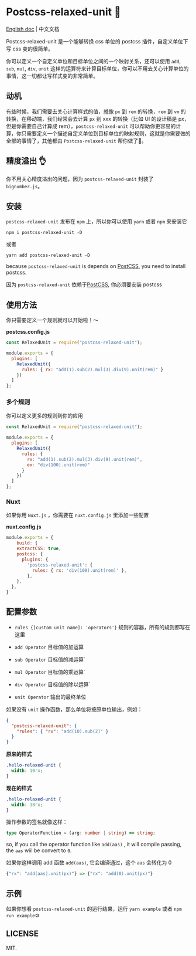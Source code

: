 # Postcss-relaxed-unit 🍮

[postcss]: https://github.com/postcss/postcss
[ci-img]: https://travis-ci.org/youncccat/postcss-relaxed-unit.svg
[ci]: https://travis-ci.org/youncccat/postcss-relaxed-unit

[English doc](https://github.com/youncccat/postcss-relaxed-unit/blob/master/README.md) | 中文文档

Postcss-relaxed-unit 是一个能够转换 css 单位的 postcss 插件，自定义单位下写 css 变的很简单。

你可以定义一个自定义单位和目标单位之间的一个映射关系，还可以使用 `add`, `sub`, `mul`, `div`, `unit` 这样的运算符来计算目标单位，你可以不用去关心计算单位的事情，这一切都让写样式变的非常简单。

## 动机

有些时候，我们需要去关心计算样式的值，就像 `px` 到 `rem` 的转换，`rem` 到 `vm` 的转换，在移动端，我们经常会去计算 `px` 到 xxx 的转换（比如 UI 的设计稿是 px，但是你需要自己计算成 rem），`postcss-relaxed-unit` 可以帮助你更容易的计算，你只需要定义一个描述自定义单位到目标单位的映射规则，这就是你需要做的全部的事情了，其他都由 `Postcss-relaxed-unit` 帮你做了:tada:。

## 精度溢出 👌

你不用关心精度溢出的问题，因为 `postcss-relaxed-unit` 封装了 `bignumber.js`。

## 安装

`postcss-relaxed-unit` 发布在 `npm` 上，所以你可以使用 `yarn` 或者 `npm` 来安装它

```
npm i postcss-relaxed-unit -D
```

或者

```
yarn add postcss-relaxed-unit -D
```

because `postcss-relaxed-unit` is depends on [PostCSS], you need to install postcss.

因为 `postcss-relaxed-unit` 依赖于[PostCSS], 你必须要安装 postcss

## 使用方法

你只需要定义一个规则就可以开始啦！～

**postcss.config.js**

```javascript
const RelaxedUnit = require("postcss-relaxed-unit");

module.exports = {
  plugins: [
    RelaxedUnit({
      rules: { rx: "add(1).sub(2).mul(3).div(9).unit(rem)" }
    })
  ]
};
```

### 多个规则

你可以定义更多的规则到你的应用

```javascript
const RelaxedUnit = require("postcss-relaxed-unit");

module.exports = {
  plugins: [
    RelaxedUnit({
      rules: {
        rx: "add(1).sub(2).mul(3).div(9).unit(rem)",
        ex: "div(100).unit(rem)"
      }
    })
  ]
};
```

### Nuxt

如果你用 `Nuxt.js` ，你需要在 `nuxt.config.js` 里添加一些配置

**nuxt.config.js**

```js
module.exports = {
 	build: {
    extractCSS: true,
    postcss: {
      plugins: {
        'postcss-relaxed-unit': {
          rules: { rx: 'div(100).unit(rem)' },
        },
    },
  },
}
```

## 配置参数

- `rules {[custom unit name]: 'operators'}` 规则的容器，所有的规则都写在这里

- `add Operator` 目标值的加运算

- `sub Operator` 目标值的减运算`

- `mul Operator` 目标值的乘运算`

- `div Operator` 目标值的除以运算`

- `unit Operator` 输出的最终单位

如果没有 `unit` 操作函数，那么单位将按原单位输出，例如：

```json
{
  "postcss-relaxed-unit": {
    "rules": { "rx": "add(10).sub(2)" }
  }
}
```

**原来的样式**

```css
.hello-relaxed-unit {
  width: 10rx;
}
```

**现在的样式**

```css
.hello-relaxed-unit {
  width: 18rx;
}
```

操作参数的签名就像这样：

```typescript
type OperatorFunction = (arg: number | string) => string;
```

so, if you call the operator function like `add(aas)` , it will compile passing, the `aas` wiil be convert to `0`.

如果你这样调用 add 函数 `add(aas)`, 它会编译通过，这个 `aas` 会转化为 0

```javascript
{"rx": "add(aas).unit(px)"} => {"rx": "add(0).unit(px)"}
```

## 示例

如果你想看 `postcss-relaxed-unit` 的运行结果，运行 `yarn example` 或者 `npm run example`⚙️

## LICENSE

MIT.
